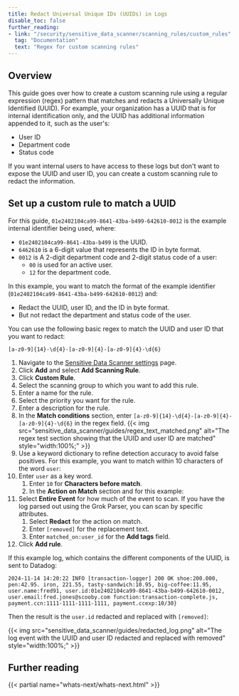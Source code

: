 ```yaml
---
title: Redact Universal Unique IDs (UUIDs) in Logs
disable_toc: false
further_reading:
- link: "/security/sensitive_data_scanner/scanning_rules/custom_rules"
  tag: "Documentation"
  text: "Regex for custom scanning rules"
---
```


## Overview

This guide goes over how to create a custom scanning rule using a regular expression (regex) pattern that matches and redacts a Universally Unique Identified (UUID). For example, your organization has a UUID that is for internal identification only, and the UUID has additional information appended to it, such as the user's:
- User ID
- Department code
- Status code

If you want internal users to have access to these logs but don't want to expose the UUID and user ID, you can create a custom scanning rule to redact the information.

## Set up a custom rule to match a UUID

For this guide, `01e2402104ca99-8641-43ba-b499-642610-0012` is the example internal identifier being used, where:
- `01e2402104ca99-8641-43ba-b499` is the UUID.
- `6462610` is a 6-digit value that represents the ID in byte format.
- `0012` is A 2-digit department code and 2-digit status code of a user:
    - `00` is used for an active user.
    - `12` for the department code.

In this example, you want to match the format of the example identifier (`01e2402104ca99-8641-43ba-b499-642610-0012`) and:
- Redact the UUID, user ID, and the ID in byte format.
- But not redact the department and status code of the user.

You can use the following basic regex to match the UUID and user ID that you want to redact:

```
[a-z0-9]{14}-\d{4}-[a-z0-9]{4}-[a-z0-9]{4}-\d{6}
```
1. Navigate to the [Sensitive Data Scanner settings][1] page.
1. Click **Add** and select **Add Scanning Rule**.
1. Click **Custom Rule**.
1. Select the scanning group to which you want to add this rule.
1. Enter a name for the rule.
1. Select the priority you want for the rule.
1. Enter a description for the rule.
1. In the **Match conditions** section, enter `[a-z0-9]{14}-\d{4}-[a-z0-9]{4}-[a-z0-9]{4}-\d{6}` in the regex field.
    {{< img src="sensitive_data_scanner/guides/regex_text_matched.png" alt="The regex test section showing that the UUID and user ID are matched" style="width:100%;" >}}
1. Use a keyword dictionary to refine detection accuracy to avoid false positives. For this example, you want to match within 10 characters of the word `user`:
1. Enter `user` as a key word.
    1. Enter `10` for **Characters before match**.
    1. In the **Action on Match** section and for this example:
1. Select **Entire Event** for how much of the event to scan. If you have the log parsed out using the Grok Parser, you can scan by specific attributes.
    1. Select **Redact** for the action on match.
    1. Enter `[removed]` for the replacement text.
    1. Enter `matched_on:user_id` for the **Add tags** field.
1. Click **Add rule**.

If this example log, which contains the different components of the UUID, is sent to Datadog:

```
2024-11-14 14:20:22 INFO [transaction-logger] 200 OK shoe:200.000, pen:42.95. iron, 221.55, tasty-sandwich:10.95, big-coffee:11.95, user.name:fred91, user.id:01e2402104ca99-8641-43ba-b499-642610-0012, user.email:fred.jones@scooby.com function:transaction-complete.js, payment.ccn:1111-1111-1111-1111, payment.ccexp:10/30}
```

Then the result is the `user.id` redacted and replaced with `[removed]`:

{{< img src="sensitive_data_scanner/guides/redacted_log.png" alt="The log event with the UUID and user ID redacted and replaced with removed" style="width:100%;" >}}

[1]: https://app.datadoghq.com/organization-settings/sensitive-data-scanner/configuration

## Further reading

{{< partial name="whats-next/whats-next.html" >}}